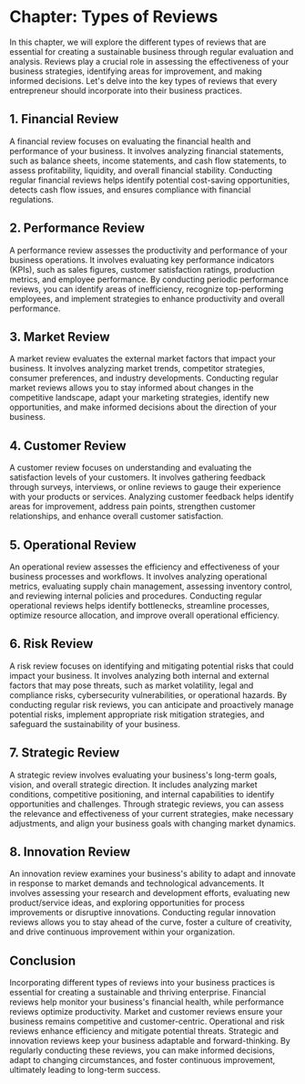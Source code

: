Chapter: Types of Reviews
=========================

In this chapter, we will explore the different types of reviews that are essential for creating a sustainable business through regular evaluation and analysis. Reviews play a crucial role in assessing the effectiveness of your business strategies, identifying areas for improvement, and making informed decisions. Let's delve into the key types of reviews that every entrepreneur should incorporate into their business practices.

**1. Financial Review**
-----------------------

A financial review focuses on evaluating the financial health and performance of your business. It involves analyzing financial statements, such as balance sheets, income statements, and cash flow statements, to assess profitability, liquidity, and overall financial stability. Conducting regular financial reviews helps identify potential cost-saving opportunities, detects cash flow issues, and ensures compliance with financial regulations.

**2. Performance Review**
-------------------------

A performance review assesses the productivity and performance of your business operations. It involves evaluating key performance indicators (KPIs), such as sales figures, customer satisfaction ratings, production metrics, and employee performance. By conducting periodic performance reviews, you can identify areas of inefficiency, recognize top-performing employees, and implement strategies to enhance productivity and overall performance.

**3. Market Review**
--------------------

A market review evaluates the external market factors that impact your business. It involves analyzing market trends, competitor strategies, consumer preferences, and industry developments. Conducting regular market reviews allows you to stay informed about changes in the competitive landscape, adapt your marketing strategies, identify new opportunities, and make informed decisions about the direction of your business.

**4. Customer Review**
----------------------

A customer review focuses on understanding and evaluating the satisfaction levels of your customers. It involves gathering feedback through surveys, interviews, or online reviews to gauge their experience with your products or services. Analyzing customer feedback helps identify areas for improvement, address pain points, strengthen customer relationships, and enhance overall customer satisfaction.

**5. Operational Review**
-------------------------

An operational review assesses the efficiency and effectiveness of your business processes and workflows. It involves analyzing operational metrics, evaluating supply chain management, assessing inventory control, and reviewing internal policies and procedures. Conducting regular operational reviews helps identify bottlenecks, streamline processes, optimize resource allocation, and improve overall operational efficiency.

**6. Risk Review**
------------------

A risk review focuses on identifying and mitigating potential risks that could impact your business. It involves analyzing both internal and external factors that may pose threats, such as market volatility, legal and compliance risks, cybersecurity vulnerabilities, or operational hazards. By conducting regular risk reviews, you can anticipate and proactively manage potential risks, implement appropriate risk mitigation strategies, and safeguard the sustainability of your business.

**7. Strategic Review**
-----------------------

A strategic review involves evaluating your business's long-term goals, vision, and overall strategic direction. It includes analyzing market conditions, competitive positioning, and internal capabilities to identify opportunities and challenges. Through strategic reviews, you can assess the relevance and effectiveness of your current strategies, make necessary adjustments, and align your business goals with changing market dynamics.

**8. Innovation Review**
------------------------

An innovation review examines your business's ability to adapt and innovate in response to market demands and technological advancements. It involves assessing your research and development efforts, evaluating new product/service ideas, and exploring opportunities for process improvements or disruptive innovations. Conducting regular innovation reviews allows you to stay ahead of the curve, foster a culture of creativity, and drive continuous improvement within your organization.

**Conclusion**
--------------

Incorporating different types of reviews into your business practices is essential for creating a sustainable and thriving enterprise. Financial reviews help monitor your business's financial health, while performance reviews optimize productivity. Market and customer reviews ensure your business remains competitive and customer-centric. Operational and risk reviews enhance efficiency and mitigate potential threats. Strategic and innovation reviews keep your business adaptable and forward-thinking. By regularly conducting these reviews, you can make informed decisions, adapt to changing circumstances, and foster continuous improvement, ultimately leading to long-term success.
